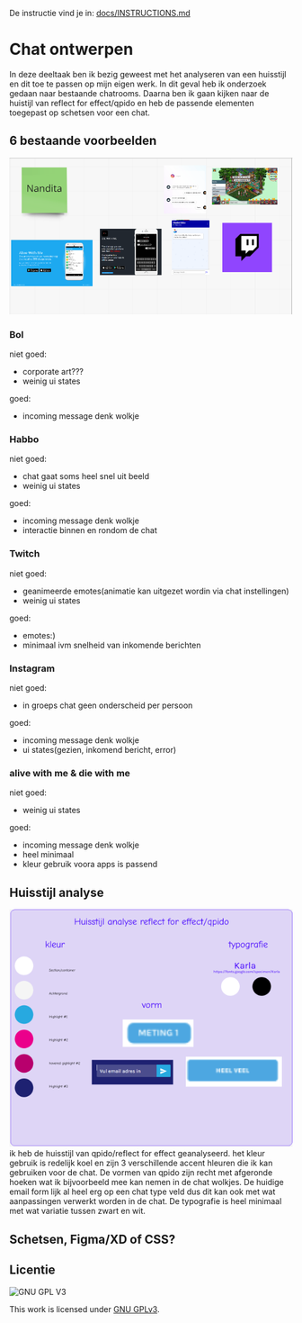 De instructie vind je in: [docs/INSTRUCTIONS.md](docs/INSTRUCTIONS.md)

# Chat ontwerpen
In deze deeltaak ben ik bezig geweest met het analyseren van een huisstijl en dit toe te passen op mijn eigen werk. In dit geval heb ik onderzoek gedaan naar bestaande chatrooms. Daarna ben ik gaan kijken naar de huistijl van reflect for effect/qpido en heb de passende elementen toegepast op schetsen voor een chat.


## 6 bestaande voorbeelden
![foto van meerder screenshots van chats](https://github.com/NBadeloe/connecting-people-chat-ontwerpen/blob/main/miro.PNG)


### Bol
niet goed:
- corporate art???
- weinig ui states

goed:
- incoming message denk wolkje

### Habbo
niet goed:
- chat gaat soms heel snel uit beeld
- weinig ui states

goed:
- incoming message denk wolkje
- interactie binnen en rondom de chat

### Twitch
niet goed:
- geanimeerde emotes(animatie kan uitgezet wordin via chat instellingen)
- weinig ui states

goed:
- emotes:)
- minimaal ivm snelheid van inkomende berichten

### Instagram
niet goed:
- in groeps chat geen onderscheid per persoon

goed:
- incoming message denk wolkje
- ui states(gezien, inkomend bericht, error)


### alive with me & die with me
niet goed:
- weinig ui states

goed:
- incoming message denk wolkje
- heel minimaal
- kleur gebruik voora apps is passend

## Huisstijl analyse 
![huistijl](https://github.com/NBadeloe/connecting-people-chat-ontwerpen/blob/main/huisstijl.PNG)
 ik heb de huisstijl van qpido/reflect for effect geanalyseerd. het kleur gebruik is redelijk koel en zijn 3 verschillende accent hleuren die ik kan gebruiken voor de chat. De vormen van qpido zijn recht met afgeronde hoeken wat ik bijvoorbeeld mee kan nemen in de chat wolkjes. De huidige email form lijk al heel erg op een chat type veld dus dit kan ook met wat aanpassingen verwerkt worden in de chat. De typografie is heel minimaal met wat variatie tussen zwart en wit.

## Schetsen, Figma/XD of CSS?



## Licentie

![GNU GPL V3](https://www.gnu.org/graphics/gplv3-127x51.png)

This work is licensed under [GNU GPLv3](./LICENSE).
